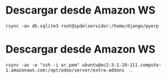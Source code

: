 # Descargar desde Amazon WS
```  
rsync -av db.sqlite3 root@ipdelservidor:/home/django/pyerp
```  

# Descargar desde Amazon WS

```  
rsync -av -e "ssh -i ar.pem" ubuntu@ec2-3-1-20-111.compute-1.amazonaws.com:/opt/odoo/server/extra-addons  .
```  
